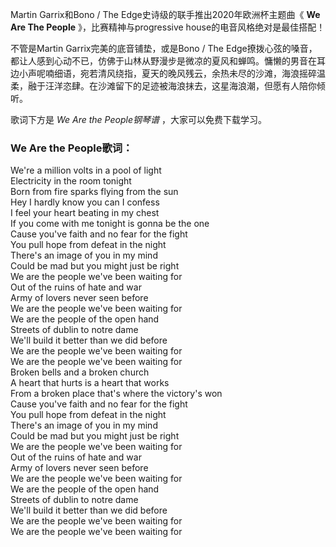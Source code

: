 

Martin Garrix和Bono / The Edge史诗级的联手推出2020年欧洲杯主题曲《 **We Are The People**
》，比赛精神与progressive house的电音风格绝对是最佳搭配！

不管是Martin Garrix完美的底音铺垫，或是Bono / The
Edge撩拨心弦的嗓音，都让人感到心动不已，仿佛于山林从野漫步是微凉的夏风和蝉鸣。慵懒的男音在耳边小声呢喃细语，宛若清风绕指，夏天的晚风残云，余热未尽的沙滩，海浪摇碎温柔，融于汪洋恣肆。在沙滩留下的足迹被海浪抹去，这星海浪潮，但愿有人陪你倾听。

歌词下方是 _We Are the People钢琴谱_ ，大家可以免费下载学习。

### We Are the People歌词：

We're a million volts in a pool of light  
Electricity in the room tonight  
Born from fire sparks flying from the sun  
Hey I hardly know you can I confess  
I feel your heart beating in my chest  
If you come with me tonight is gonna be the one  
Cause you've faith and no fear for the fight  
You pull hope from defeat in the night  
There's an image of you in my mind  
Could be mad but you might just be right  
We are the people we've been waiting for  
Out of the ruins of hate and war  
Army of lovers never seen before  
We are the people we've been waiting for  
We are the people of the open hand  
Streets of dublin to notre dame  
We'll build it better than we did before  
We are the people we've been waiting for  
We are the people we've been waiting for  
Broken bells and a broken church  
A heart that hurts is a heart that works  
From a broken place that's where the victory's won  
Cause you've faith and no fear for the fight  
You pull hope from defeat in the night  
There's an image of you in my mind  
Could be mad but you might just be right  
We are the people we've been waiting for  
Out of the ruins of hate and war  
Army of lovers never seen before  
We are the people we've been waiting for  
We are the people of the open hand  
Streets of dublin to notre dame  
We'll build it better than we did before  
We are the people we've been waiting for  
We are the people we've been waiting for

